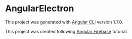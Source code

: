 # AngularElectron

This project was generated with [Angular CLI](https://github.com/angular/angular-cli) version 1.7.0.

This project was created following [Angular Firebase](https://angularfirebase.com/lessons/desktop-apps-with-electron-and-angular/) tutorial.